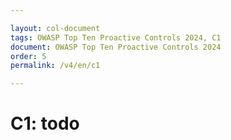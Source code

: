 ```yaml
---

layout: col-document
tags: OWASP Top Ten Proactive Controls 2024, C1
document: OWASP Top Ten Proactive Controls 2024
order: 5
permalink: /v4/en/c1

---
```


# C1: todo
